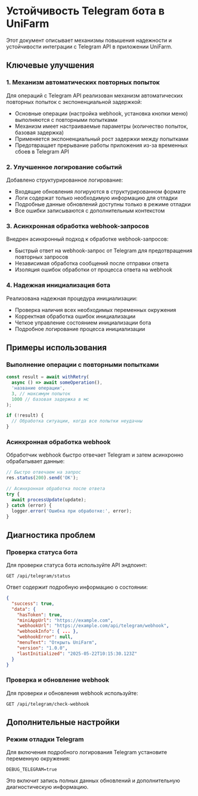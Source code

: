 # Устойчивость Telegram бота в UniFarm

Этот документ описывает механизмы повышения надежности и устойчивости интеграции с Telegram API в приложении UniFarm.

## Ключевые улучшения

### 1. Механизм автоматических повторных попыток

Для операций с Telegram API реализован механизм автоматических повторных попыток с экспоненциальной задержкой:

- Основные операции (настройка webhook, установка кнопки меню) выполняются с повторными попытками
- Механизм имеет настраиваемые параметры (количество попыток, базовая задержка)
- Применяется экспоненциальный рост задержки между попытками
- Предотвращает прерывание работы приложения из-за временных сбоев в Telegram API

### 2. Улучшенное логирование событий

Добавлено структурированное логирование:

- Входящие обновления логируются в структурированном формате
- Логи содержат только необходимую информацию для отладки
- Подробные данные обновлений доступны только в режиме отладки
- Все ошибки записываются с дополнительным контекстом

### 3. Асинхронная обработка webhook-запросов

Внедрен асинхронный подход к обработке webhook-запросов:

- Быстрый ответ на webhook-запрос от Telegram для предотвращения повторных запросов
- Независимая обработка сообщений после отправки ответа
- Изоляция ошибок обработки от процесса ответа на webhook

### 4. Надежная инициализация бота

Реализована надежная процедура инициализации:

- Проверка наличия всех необходимых переменных окружения
- Корректная обработка ошибок инициализации
- Четкое управление состоянием инициализации бота
- Подробное логирование процесса инициализации

## Примеры использования

### Выполнение операции с повторными попытками

```typescript
const result = await withRetry(
  async () => await someOperation(),
  'название операции',
  3, // максимум попыток
  1000 // базовая задержка в мс
);

if (!result) {
  // Обработка ситуации, когда все попытки неудачны
}
```

### Асинхронная обработка webhook

Обработчик webhook быстро отвечает Telegram и затем асинхронно обрабатывает данные:

```typescript
// Быстро отвечаем на запрос
res.status(200).send('OK');

// Асинхронная обработка после ответа
try {
  await processUpdate(update);
} catch (error) {
  logger.error('Ошибка при обработке:', error);
}
```

## Диагностика проблем

### Проверка статуса бота

Для проверки статуса бота используйте API эндпоинт:

```
GET /api/telegram/status
```

Ответ содержит подробную информацию о состоянии:

```json
{
  "success": true,
  "data": {
    "hasToken": true,
    "miniAppUrl": "https://example.com",
    "webhookUrl": "https://example.com/api/telegram/webhook",
    "webhookInfo": { ... },
    "webhookError": null,
    "menuText": "Открыть UniFarm",
    "version": "1.0.0",
    "lastInitialized": "2025-05-22T10:15:30.123Z"
  }
}
```

### Проверка и обновление webhook

Для проверки и обновления webhook используйте:

```
GET /api/telegram/check-webhook
```

## Дополнительные настройки

### Режим отладки Telegram

Для включения подробного логирования Telegram установите переменную окружения:

```
DEBUG_TELEGRAM=true
```

Это включит запись полных данных обновлений и дополнительную диагностическую информацию.